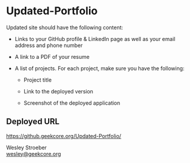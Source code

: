 # Updated-Portfolio

Updated site should have the following content:

* Links to your GitHub profile & LinkedIn page as well as your email address and phone number

* A link to a PDF of your resume

* A list of projects. For each project, make sure you have the following:

  * Project title

  * Link to the deployed version

  * Screenshot of the deployed application

## Deployed URL
<https://github.geekcore.org/Updated-Portfolio/>


Wesley Stroeber  
<wesley@geekcore.org>